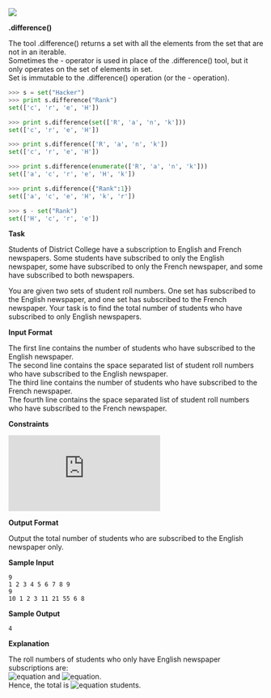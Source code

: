 ![](https://github.com/avtomato/HackerRank/blob/master/Python/img/1437904659-11e4bef847-A-B.png)

__.difference()__

The tool .difference() returns a set with all the elements from the set that are not in an iterable.<br>
Sometimes the - operator is used in place of the .difference() tool, but it only operates on the set of elements in set.<br>
Set is immutable to the .difference() operation (or the - operation).
```python
>>> s = set("Hacker")
>>> print s.difference("Rank")
set(['c', 'r', 'e', 'H'])

>>> print s.difference(set(['R', 'a', 'n', 'k']))
set(['c', 'r', 'e', 'H'])

>>> print s.difference(['R', 'a', 'n', 'k'])
set(['c', 'r', 'e', 'H'])

>>> print s.difference(enumerate(['R', 'a', 'n', 'k']))
set(['a', 'c', 'r', 'e', 'H', 'k'])

>>> print s.difference({"Rank":1})
set(['a', 'c', 'e', 'H', 'k', 'r'])

>>> s - set("Rank")
set(['H', 'c', 'r', 'e'])
```
__Task__

Students of District College have a subscription to English and French newspapers. Some students have subscribed to only the English newspaper, some have subscribed to only the French newspaper, and some have subscribed to both newspapers.

You are given two sets of student roll numbers. One set has subscribed to the English newspaper, and one set has subscribed to the French newspaper. Your task is to find the total number of students who have subscribed to only English newspapers.

__Input Format__

The first line contains the number of students who have subscribed to the English newspaper.<br> 
The second line contains the space separated list of student roll numbers who have subscribed to the English newspaper.<br>
The third line contains the number of students who have subscribed to the French newspaper.<br> 
The fourth line contains the space separated list of student roll numbers who have subscribed to the French newspaper.

__Constraints__

![equation](https://latex.codecogs.com/svg.latex?%5Cinline%200%20%3C%20Total%5C%20number%5C%20of%5C%20students%5C%20in%5C%20college%20%3C%201000)

__Output Format__

Output the total number of students who are subscribed to the English newspaper only.

__Sample Input__
```commandline
9
1 2 3 4 5 6 7 8 9
9
10 1 2 3 11 21 55 6 8
```
__Sample Output__
```commandline
4
```
__Explanation__

The roll numbers of students who only have English newspaper subscriptions are:<br>
![equation](https://latex.codecogs.com/svg.latex?\inline&space;4,&space;5,&space;7) and ![equation](http://latex.codecogs.com/svg.latex?\inline&space;9).<br>
Hence, the total is ![equation](http://latex.codecogs.com/svg.latex?\inline&space;4) students.
